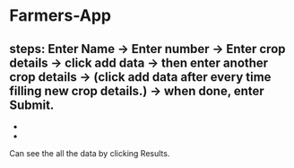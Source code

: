﻿# Farmers-App
 steps:
 Enter Name ->
 Enter number ->
 Enter crop details ->
 click add data ->
 then enter another crop details ->
 (click add data after every time filling new crop details.) ->
 when done, enter Submit.
 -
 -
 -

 Can see the all the data by clicking Results.

